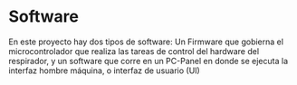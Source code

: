 # Software

En este proyecto hay dos tipos de software: Un Firmware que gobierna el microcontrolador que realiza las tareas de control del hardware del respirador, y un software que corre en un PC-Panel en donde se ejecuta la interfaz hombre máquina, o interfaz de usuario (UI)
